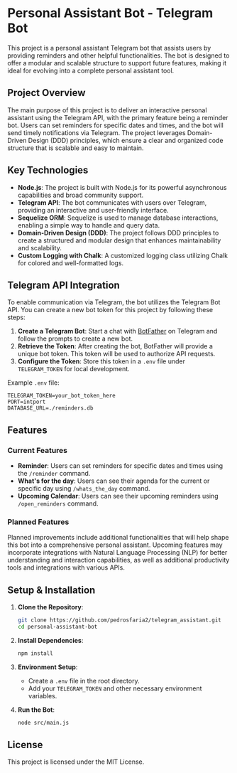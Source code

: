 # Personal Assistant Bot - Telegram Bot

This project is a personal assistant Telegram bot that assists users by providing reminders and other helpful functionalities. The bot is designed to offer a modular and scalable structure to support future features, making it ideal for evolving into a complete personal assistant tool.

## Project Overview

The main purpose of this project is to deliver an interactive personal assistant using the Telegram API, with the primary feature being a reminder bot. Users can set reminders for specific dates and times, and the bot will send timely notifications via Telegram. The project leverages Domain-Driven Design (DDD) principles, which ensure a clear and organized code structure that is scalable and easy to maintain.

## Key Technologies

-   **Node.js**: The project is built with Node.js for its powerful asynchronous capabilities and broad community support.
-   **Telegram API**: The bot communicates with users over Telegram, providing an interactive and user-friendly interface.
-   **Sequelize ORM**: Sequelize is used to manage database interactions, enabling a simple way to handle and query data.
-   **Domain-Driven Design (DDD)**: The project follows DDD principles to create a structured and modular design that enhances maintainability and scalability.
-   **Custom Logging with Chalk**: A customized logging class utilizing Chalk for colored and well-formatted logs.

## Telegram API Integration

To enable communication via Telegram, the bot utilizes the Telegram Bot API. You can create a new bot token for this project by following these steps:

1. **Create a Telegram Bot**: Start a chat with [BotFather](https://core.telegram.org/bots#botfather) on Telegram and follow the prompts to create a new bot.
2. **Retrieve the Token**: After creating the bot, BotFather will provide a unique bot token. This token will be used to authorize API requests.
3. **Configure the Token**: Store this token in a `.env` file under `TELEGRAM_TOKEN` for local development.

Example `.env` file:

```plaintext
TELEGRAM_TOKEN=your_bot_token_here
PORT=intport
DATABASE_URL=./reminders.db
```

## Features

### Current Features

-   **Reminder**: Users can set reminders for specific dates and times using the `/reminder` command.
-   **What's for the day**: Users can see their agenda for the current or specific day using `/whats_the_day` command.
- **Upcoming Calendar**: Users can see their upcoming reminders using `/open_reminders` command.

### Planned Features

Planned improvements include additional functionalities that will help shape this bot into a comprehensive personal assistant. Upcoming features may incorporate integrations with Natural Language Processing (NLP) for better understanding and interaction capabilities, as well as additional productivity tools and integrations with various APIs.

## Setup & Installation

1. **Clone the Repository**:

    ```bash
    git clone https://github.com/pedrosfaria2/telegram_assistant.git
    cd personal-assistant-bot
    ```

2. **Install Dependencies**:

    ```bash
    npm install
    ```

3. **Environment Setup**:

    - Create a `.env` file in the root directory.
    - Add your `TELEGRAM_TOKEN` and other necessary environment variables.

4. **Run the Bot**:
    ```bash
    node src/main.js
    ```

## License

This project is licensed under the MIT License.
